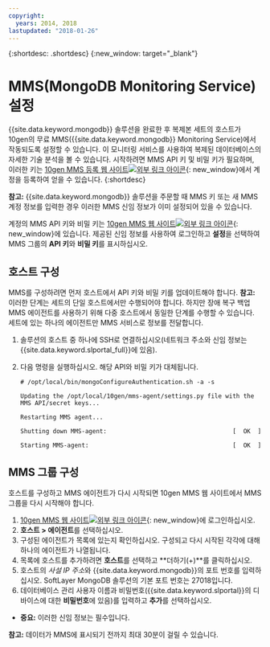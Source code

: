 ```yaml
---
copyright:
  years: 2014, 2018
lastupdated: "2018-01-26"
---
```


{:shortdesc: .shortdesc}
{:new_window: target="_blank"}


# MMS(MongoDB Monitoring Service) 설정

{{site.data.keyword.mongodb}} 솔루션을 완료한 후 복제본 세트의 호스트가 10gen의 무료 MMS({{site.data.keyword.mongodb}} Monitoring Service)에서 작동되도록 설정할 수 있습니다. 이 모니터링 서비스를 사용하여 복제된 데이터베이스의 자세한 기술 분석을 볼 수 있습니다. 시작하려면 MMS API 키 및 비밀 키가 필요하며, 이러한 키는 [10gen MMS 등록 웹 사이트![외부 링크 아이콘](../../icons/launch-glyph.svg "외부 링크 아이콘")](http://www.10gen.com/mongodb-monitoring-service){: new_window}에서 계정을 등록하여 얻을 수 있습니다.
{:shortdesc}

**참고:** {{site.data.keyword.mongodb}} 솔루션을 주문할 때 MMS 키 또는 새 MMS 계정 정보를 입력한 경우 이러한 MMS 신임 정보가 이미 설정되어 있을 수 있습니다.

계정의 MMS API 키와 비밀 키는 [10gen MMS 웹 사이트![외부 링크 아이콘](../../icons/launch-glyph.svg "외부 링크 아이콘")](http://mms.10gen.com/){: new_window}에 있습니다. 제공된 신임 정보를 사용하여 로그인하고 **설정**을 선택하여 MMS 그룹의 **API 키**와 **비밀 키**를 표시하십시오.

## 호스트 구성

MMS를 구성하려면 먼저 호스트에서 API 키와 비밀 키를 업데이트해야 합니다. **참고:** 이러한 단계는 세트의 단일 호스트에서만 수행되어야 합니다. 하지만 장애 복구 백업 MMS 에이전트를 사용하기 위해 다중 호스트에서 동일한 단계를 수행할 수 있습니다. 세트에 있는 하나의 에이전트만 MMS 서비스로 정보를 전달합니다.

1. 솔루션의 호스트 중 하나에 SSH로 연결하십시오(네트워크 주소와 신임 정보는 {{site.data.keyword.slportal_full}}에 있음).
2. 다음 명령을 실행하십시오. 해당 API와 비밀 키가 대체됩니다.

    `# /opt/local/bin/mongoConfigureAuthentication.sh -a -s`

    `Updating the /opt/local/10gen/mms-agent/settings.py file with the`
    `MMS API/secret keys...`

    `Restarting MMS agent...`

    `Shutting down MMS-agent:                                   [  OK  ]`

    `Starting MMS-agent:                                        [  OK  ]`


## MMS 그룹 구성

호스트를 구성하고 MMS 에이전트가 다시 시작되면 10gen MMS 웹 사이트에서 MMS 그룹을 다시 시작해야 합니다.

1. [10gen MMS 웹 사이트![외부 링크 아이콘](../../icons/launch-glyph.svg "외부 링크 아이콘")](http://mms.10gen.com/){: new_window}에 로그인하십시오.
2. **호스트 > 에이전트**를 선택하십시오.
3. 구성된 에이전트가 목록에 있는지 확인하십시오. 구성되고 다시 시작된 각각에 대해 하나의 에이전트가 나열됩니다.
4. 목록에 호스트를 추가하려면 **호스트**를 선택하고 **더하기(+)**를 클릭하십시오.
5. 호스트의 *사설 IP 주소*와 {{site.data.keyword.mongodb}}의 포트 번호를 입력하십시오. SoftLayer MongoDB 솔루션의 기본 포트 번호는 27018입니다.
6. 데이터베이스 관리 사용자 이름과 비밀번호({{site.data.keyword.slportal}}의 디바이스에 대한 **비밀번호**에 있음)를 입력하고 **추가**를 선택하십시오.
  * **중요:** 이러한 신임 정보는 필수입니다.

**참고:** 데이터가 MMS에 표시되기 전까지 최대 30분이 걸릴 수 있습니다.
